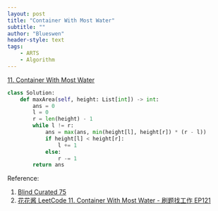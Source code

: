```yaml
---
layout: post
title: "Container With Most Water"
subtitle: ""
author: "Blueswen"
header-style: text
tags:
    - ARTS
    - Algorithm
---
```


[11. Container With Most Water](https://leetcode.com/problems/container-with-most-water/)

```python
class Solution:
    def maxArea(self, height: List[int]) -> int:
        ans = 0
        l = 0
        r = len(height) - 1
        while l != r:
            ans = max(ans, min(height[l], height[r]) * (r - l))
            if height[l] < height[r]:
                l += 1
            else:
                r -= 1
        return ans
```

Reference:

1. [Blind Curated 75](https://leetcode.com/list/xoqag3yj/)
2. [花花酱 LeetCode 11. Container With Most Water - 刷题找工作 EP121](https://youtu.be/IONgE6QZgGI)
